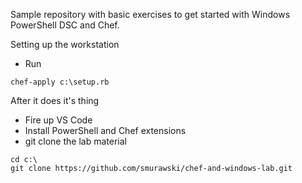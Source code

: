 
Sample repository with basic exercises to get started with Windows PowerShell DSC and Chef.

Setting up the workstation

* Run 

```
chef-apply c:\setup.rb
```

After it does it's thing

* Fire up VS Code
* Install PowerShell and Chef extensions
* git clone the lab material

```
cd c:\
git clone https://github.com/smurawski/chef-and-windows-lab.git
```